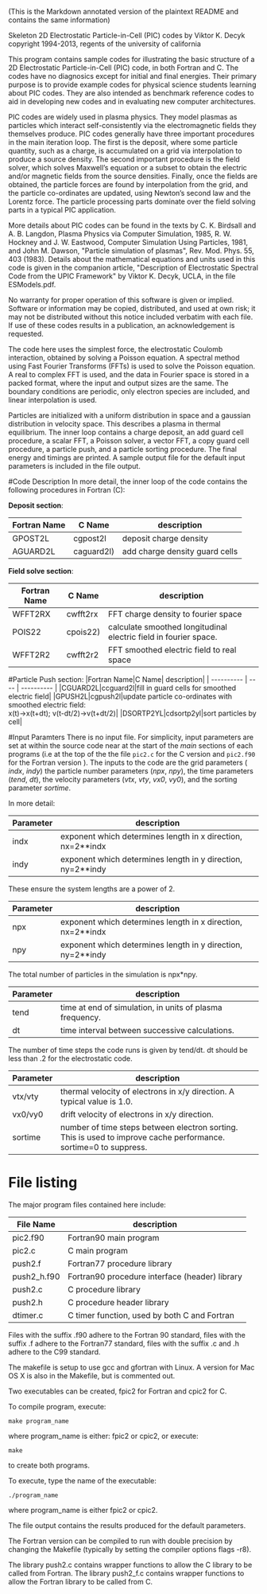 (This is the Markdown annotated version of the plaintext README and contains the same information)

Skeleton 2D Electrostatic Particle-in-Cell (PIC) codes
by Viktor K. Decyk
copyright 1994-2013, regents of the university of california

This program contains sample codes for illustrating the basic structure
of a 2D Electrostatic Particle-in-Cell (PIC) code, in both Fortran
and C.  The codes have no diagnosics except for initial and final
energies.  Their primary purpose is to provide example codes for
physical science students learning about PIC codes.  They are also
intended as benchmark reference codes to aid in developing new codes and
in evaluating new computer architectures.

PIC codes are widely used in plasma physics.  They model plasmas as
particles which interact self-consistently via the electromagnetic
fields they themselves produce.  PIC codes generally have three
important procedures in the main iteration loop.  The first is the
deposit, where some particle quantity, such as a charge, is accumulated
on a grid via interpolation to produce a source density.  The second
important procedure is the field solver, which solves Maxwell’s equation
or a subset to obtain the electric and/or magnetic fields from the
source densities.  Finally, once the fields are obtained, the particle
forces are found by interpolation from the grid, and the particle
co-ordinates are updated, using Newton’s second law and the Lorentz
force.  The particle processing parts dominate over the field solving
parts in a typical PIC application. 

More details about PIC codes can be found in the texts by C. K. Birdsall
and A. B. Langdon, Plasma Physics via Computer Simulation, 1985,
R. W. Hockney and J. W. Eastwood, Computer Simulation Using Particles,
1981, and John M. Dawson, "Particle simulation of plasmas", Rev. Mod.
Phys. 55, 403 (1983).  Details about the mathematical equations and
units used in this code is given in the companion article,
"Description of Electrostatic Spectral Code from the UPIC Framework" by
Viktor K. Decyk, UCLA, in the file ESModels.pdf.

No warranty for proper operation of this software is given or implied.
Software or information may be copied, distributed, and used at own
risk; it may not be distributed without this notice included verbatim
with each file.  If use of these codes results in a publication, an
acknowledgement is requested.

The code here uses the simplest force, the electrostatic Coulomb
interaction, obtained by solving a Poisson equation.  A spectral method
using Fast Fourier Transforms (FFTs) is used to solve the Poisson
equation.  A real to complex FFT is used, and the data in Fourier space
is stored in a packed format, where the input and output sizes are the
same.  The boundary conditions are periodic, only electron species are
included, and linear interpolation is used.

Particles are initialized with a uniform distribution in space and a
gaussian distribution in velocity space.  This describes a plasma in
thermal equilibrium.  The inner loop contains a charge deposit, an add
guard cell procedure, a scalar FFT, a Poisson solver, a vector FFT, a
copy guard cell procedure, a particle push, and a particle sorting
procedure.  The final energy and timings are printed.  A sample output
file for the default input parameters is included in the file output.

#Code Description
In more detail, the inner loop of the code contains the following
procedures in Fortran (C):

__Deposit section__:

|Fortran Name|C Name| description|
| ---------- | ---- | ---------- |
|GPOST2L|cgpost2l|deposit charge density|
|AGUARD2L|caguard2l)|add charge density guard cells|

__Field solve section__:

|Fortran Name|C Name| description|
| ---------- | ---- | ---------- |
|WFFT2RX|cwfft2rx|FFT charge density to fourier space
|POIS22|cpois22)|calculate smoothed longitudinal electric field in fourier space.|
|WFFT2R2|cwfft2r2|FFT smoothed electric field to real space|

#Particle Push section:
|Fortran Name|C Name| description|
| ---------- | ---- | ---------- |
|CGUARD2L|ccguard2l|fill in guard cells for smoothed electric field|
|GPUSH2L|cgpush2l|update particle co-ordinates with smoothed electric field: <br> x(t)->x(t+dt); v(t-dt/2)->v(t+dt/2)|
|DSORTP2YL|cdsortp2yl|sort particles by cell|

#Input Paramters
There is no input file. For simplicity, input parameters are set at within the source code near at the start of the _main_ sections of each programs (i.e at the top of the the file `pic2.c` for the C version and `pic2.f90` for the Fortran version ).
The inputs to the code are the grid parameters ( _indx_, _indy_) the particle
number parameters (_npx_, _npy_), the time parameters (_tend_, _dt_), the velocity
parameters (_vtx_, _vty_, _vx0_, _vy0_), and the sorting parameter _sortime_.

In more detail:

|Parameter|description|
| ------- | --------- |
|indx|exponent which determines length in x direction, nx=2**indx|
|indy|exponent which determines length in y direction, ny=2**indy|

   These ensure the system lengths are a power of 2.

|Parameter|description|
| ------- | --------- |
|npx|exponent which determines length in x direction, nx=2**indx|
|npy|exponent which determines length in y direction, ny=2**indy|

   The total number of particles in the simulation is npx*npy.

|Parameter|description|
| ------- | --------- |
|tend| time at end of simulation, in units of plasma frequency.|
|dt|time interval between successive calculations.|

   The number of time steps the code runs is given by tend/dt.
   dt should be less than .2 for the electrostatic code.

|Parameter|description|
| ------- | --------- |
|vtx/vty|thermal velocity of electrons in x/y direction. A typical value is 1.0. |
|vx0/vy0|drift velocity of electrons in x/y direction.|
|sortime|number of time steps between electron sorting. This is used to improve cache performance.  sortime=0 to suppress.|

# File listing
The major program files contained here include:


|File Name|description|
| ------- | --------- |
|pic2.f90|Fortran90 main program|
|pic2.c| C main program|
|push2.f|Fortran77 procedure library|
|push2_h.f90|Fortran90 procedure interface (header) library|
|push2.c| C procedure library|
|push2.h| C procedure header library|
|dtimer.c|C timer function, used by both C and Fortran|


Files with the suffix .f90 adhere to the Fortran 90 standard, files with
the suffix .f adhere to the Fortran77 standard, files with the suffix .c
and .h adhere to the C99 standard.

The makefile is setup to use gcc and gfortran with Linux.  A version for
Mac OS X is also in the Makefile, but is commented out.  

Two executables can be created, fpic2 for Fortran and cpic2 for C.

To compile program, execute:

```
make program_name
```

where program_name is either: fpic2 or cpic2, or execute:

```
make
```

to create both programs.

To execute, type the name of the executable:

```
./program_name
```

where program_name is either fpic2 or cpic2.

The file output contains the results produced for the default parameters.

The Fortran version can be compiled to run with double precision by
changing the Makefile (typically by setting the compiler options flags
-r8).

The library push2.c contains wrapper functions to allow the C library to
be called from Fortran. The library push2_f.c contains wrapper functions
to allow the Fortran library to be called from C.
